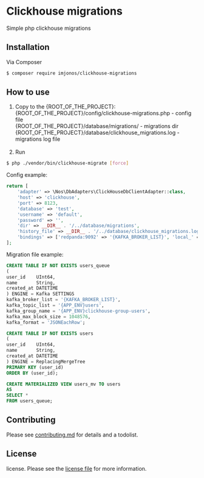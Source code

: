 # Clickhouse migrations

Simple php clickhouse migrations

## Installation

Via Composer

``` bash
$ composer require imjonos/clickhouse-migrations
```

## How to use

1. Copy to the {ROOT_OF_THE_PROJECT}:<br>
   {ROOT_OF_THE_PROJECT}/config/clickhouse-migrations.php - config file <br>
   {ROOT_OF_THE_PROJECT}/database/migrations/ - migrations dir <br>
   {ROOT_OF_THE_PROJECT}/database/clickhouse_migrations.log - migrations log file <br>
   <br>
2. Run <br>

``` bash
$ php ./vendor/bin/clickhouse-migrate [force]
```

Config example: <br>

``` php
return [
    'adapter' => \Nos\DbAdapters\ClickHouseDbClientAdapter::class,
    'host' => 'clickhouse',
    'port' => 8123,
    'database' => 'test',
    'username' => 'default',
    'password' => '',
    'dir' => __DIR__ . '/../database/migrations',
    'history_file' => __DIR__ . '/../database/clickhouse_migrations.log',
    'bindings' => ['redpanda:9092' => '{KAFKA_BROKER_LIST}', 'local_' => '{APP_ENV}']
];
```

Migration file example:

``` sql
CREATE TABLE IF NOT EXISTS users_queue
(
user_id    UInt64,
name       String,
created_at DATETIME
) ENGINE = Kafka SETTINGS
kafka_broker_list = '{KAFKA_BROKER_LIST}',
kafka_topic_list = '{APP_ENV}users',
kafka_group_name = '{APP_ENV}clickhouse-group-users',
kafka_max_block_size = 1048576,
kafka_format = 'JSONEachRow';

CREATE TABLE IF NOT EXISTS users
(
user_id    UInt64,
name       String,
created_at DATETIME
) ENGINE = ReplacingMergeTree
PRIMARY KEY (user_id)
ORDER BY (user_id);

CREATE MATERIALIZED VIEW users_mv TO users
AS
SELECT *
FROM users_queue;
```

## Contributing

Please see [contributing.md](contributing.md) for details and a todolist.

## License

license. Please see the [license file](license.md) for more information.
